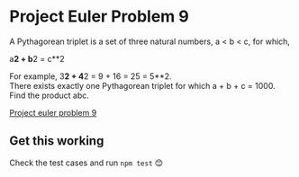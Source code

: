 # Project Euler Problem 9
A Pythagorean triplet is a set of three natural numbers, a < b < c, for which, 

a**2 + b**2 = c**2

For example, 3**2 + 4**2 = 9 + 16 = 25 = 5**2.\
There exists exactly one Pythagorean triplet for which a + b + c = 1000.\
Find the product abc.

[Project euler problem 9](https://projecteuler.net/problem=9)

## Get this working
Check the test cases and run `npm test` 😊